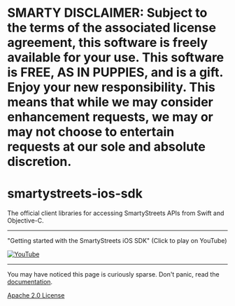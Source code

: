 # SMARTY DISCLAIMER: Subject to the terms of the associated license agreement, this software is freely available for your use. This software is FREE, AS IN PUPPIES, and is a gift. Enjoy your new responsibility. This means that while we may consider enhancement requests, we may or may not choose to entertain requests at our sole and absolute discretion.

# smartystreets-ios-sdk

The official client libraries for accessing SmartyStreets APIs from Swift and Objective-C.

---

"Getting started with the SmartyStreets iOS SDK" (Click to play on YouTube)

[![YouTube](https://img.youtube.com/vi/wdBi019I9Yc/0.jpg)](https://www.youtube.com/watch?v=wdBi019I9Yc)

---

You may have noticed this page is curiously sparse. Don't panic, read the [documentation](https://smartystreets.com/docs/sdk/ios).

[Apache 2.0 License](LICENSE.md)
